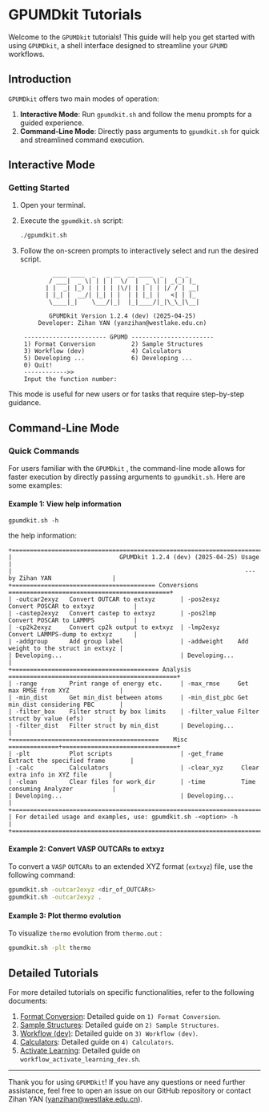 # GPUMDkit Tutorials

Welcome to the `GPUMDkit` tutorials! This guide will help you get started with using `GPUMDkit`, a shell interface designed to streamline your `GPUMD` workflows.

## Introduction

`GPUMDkit` offers two main modes of operation:

1. **Interactive Mode**: Run `gpumdkit.sh` and follow the menu prompts for a guided experience.
2. **Command-Line Mode**: Directly pass arguments to `gpumdkit.sh` for quick and streamlined command execution.

## Interactive Mode

### Getting Started

1. Open your terminal.

2. Execute the `gpumdkit.sh` script:
    ```sh
    ./gpumdkit.sh
    ```
    
3. Follow the on-screen prompts to interactively select and run the desired script.

    ```
             ____ ____  _   _ __  __ ____  _    _ _
            / ___|  _ \| | | |  \/  |  _ \| | _(_) |_
           | |  _| |_) | | | | |\/| | | | | |/ / | __|
           | |_| |  __/| |_| | |  | | |_| |   <| | |_
            \____|_|    \___/|_|  |_|____/|_|\_\_|\__|
    
            GPUMDkit Version 1.2.4 (dev) (2025-04-25)
         Developer: Zihan YAN (yanzihan@westlake.edu.cn)
    
     ----------------------- GPUMD -----------------------
     1) Format Conversion          2) Sample Structures
     3) Workflow (dev)             4) Calculators
     5) Developing ...             6) Developing ...
     0) Quit!
     ------------>>
     Input the function number:
    ```

    

This mode is useful for new users or for tasks that require step-by-step guidance.

## Command-Line Mode

### Quick Commands

For users familiar with the `GPUMDkit` , the command-line mode allows for faster execution by directly passing arguments to `gpumdkit.sh`. Here are some examples:

#### Example 1: View help information

```
gpumdkit.sh -h
```

the help information:

```
+==================================================================================================+
|                              GPUMDkit 1.2.4 (dev) (2025-04-25) Usage                             |
|                                                                 --- by Zihan YAN                 |
+======================================== Conversions =============================================+
| -outcar2exyz   Convert OUTCAR to extxyz       | -pos2exyz     Convert POSCAR to extxyz           |
| -castep2exyz   Convert castep to extxyz       | -pos2lmp      Convert POSCAR to LAMMPS           |
| -cp2k2exyz     Convert cp2k output to extxyz  | -lmp2exyz     Convert LAMMPS-dump to extxyz      |
| -addgroup      Add group label                | -addweight    Add weight to the struct in extxyz |
| Developing...                                 | Developing...                                    |
+========================================= Analysis ===============================================+
| -range         Print range of energy etc.     | -max_rmse     Get max RMSE from XYZ              |
| -min_dist      Get min_dist between atoms     | -min_dist_pbc Get min_dist considering PBC       |
| -filter_box    Filter struct by box limits    | -filter_value Filter struct by value (efs)       |
| -filter_dist   Filter struct by min_dist      | Developing...                                    |
+=========================================    Misc  ==============+================================+
| -plt           Plot scripts                   | -get_frame     Extract the specified frame       |
| -calc          Calculators                    | -clear_xyz     Clear extra info in XYZ file      |
| -clean         Clear files for work_dir       | -time          Time consuming Analyzer           |
| Developing...                                 | Developing...                                    |
+==================================================================================================+
| For detailed usage and examples, use: gpumdkit.sh -<option> -h                                   |
+==================================================================================================+
```

#### Example 2: Convert VASP OUTCARs to extxyz
To convert a `VASP` `OUTCARs` to an extended XYZ format (`extxyz`) file, use the following command:
```sh
gpumdkit.sh -outcar2exyz <dir_of_OUTCARs>
gpumdkit.sh -outcar2exyz .
```

#### Example 3: Plot thermo evolution

To visualize `thermo` evolution from `thermo.out` :

```sh
gpumdkit.sh -plt thermo
```



## Detailed Tutorials

For more detailed tutorials on specific functionalities, refer to the following documents:

1. [Format Conversion](format_conversion.md): Detailed guide on `1) Format Conversion`.
2. [Sample Structures](sample_structures.md): Detailed guide on `2) Sample Structures`.
3. [Workflow (dev)](workflow_dev.md): Detailed guide on `3) Workflow (dev)`.
4. [Calculators](calculators.md): Detailed guide on `4) Calculators`.
5. [Activate Learning](workflow_active_learning.md): Detailed guide on `workflow_activate_learning_dev.sh`.


---

Thank you for using `GPUMDkit`! If you have any questions or need further assistance, feel free to open an issue on our GitHub repository or contact Zihan YAN (yanzihan@westlake.edu.cn).
